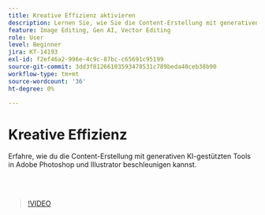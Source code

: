 ```yaml
---
title: Kreative Effizienz aktivieren
description: Lernen Sie, wie Sie die Content-Erstellung mit generativen KI-gestützten Tools in Adobe Photoshop und Illustrator beschleunigen können
feature: Image Editing, Gen AI, Vector Editing
role: User
level: Beginner
jira: KT-14193
exl-id: f2ef46a2-996e-4c9c-87bc-c65691c95199
source-git-commit: 3dd3f81266103593478531c789beda40ceb38b90
workflow-type: tm+mt
source-wordcount: '36'
ht-degree: 0%

---
```


# Kreative Effizienz

Erfahre, wie du die Content-Erstellung mit generativen KI-gestützten Tools in Adobe Photoshop und Illustrator beschleunigen kannst.

<br> 

>[!VIDEO](https://video.tv.adobe.com/v/3425036?quality=12&learn=on&hidetitle=true)

